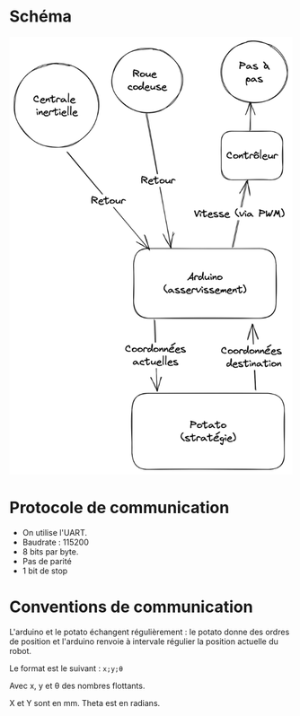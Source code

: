 # Schéma

![Schema](./images/schema.png)

# Protocole de communication

- On utilise l'UART.
- Baudrate : 115200
- 8 bits par byte.
- Pas de parité
- 1 bit de stop

# Conventions de communication

L'arduino et le potato échangent régulièrement : le potato donne des ordres de position et l'arduino
renvoie à intervale régulier la position actuelle du robot.

Le format est le suivant : `x;y;θ`

Avec x, y et θ des nombres flottants.

X et Y sont en mm.
Theta est en radians.
